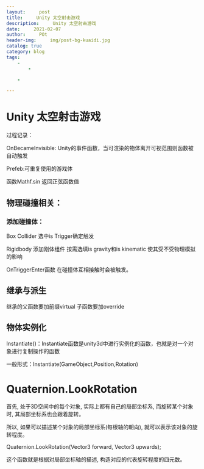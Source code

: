 ```yaml
---
layout:     post
title:     Unity 太空射击游戏
description:     Unity 太空射击游戏
date:     2021-02-07
author:     POt
header-img:     img/post-bg-kuaidi.jpg
catalog: true
category: blog
tags:     
    -   
        -   

    -   

---
```


# Unity 太空射击游戏

过程记录：

OnBecameInvisible: Unity的事件函数，当可渲染的物体离开可视范围则函数被自动触发

Prefeb:可重复使用的游戏体

函数Mathf.sin 返回正弦函数值

## 物理碰撞相关：

### 添加碰撞体：

Box Collider 选中is Trigger确定触发

Rigidbody 添加刚体组件 按需选填is gravity和is kinematic 使其受不受物理模拟的影响

OnTriggerEnter函数 在碰撞体互相接触时会被触发。

## 继承与派生

继承的父函数要加前缀virtual 子函数要加override

## 物体实例化

Instantiate()：Instantiate函数是unity3d中进行实例化的函数，也就是对一个对象进行复制操作的函数

一般形式：Instantiate(GameObject,Position,Rotation)

# Quaternion.LookRotation

首先, 处于3D空间中的每个对象, 实际上都有自己的局部坐标系, 而旋转某个对象时, 其局部坐标系也会跟着旋转。

所以, 如果可以描述某个对象的局部坐标系(每根轴的朝向), 就可以表示该对象的旋转程度。

Quaternion.LookRotation(Vector3 forward, Vector3 upwards);

这个函数就是根据对局部坐标轴的描述, 构造对应的代表旋转程度的四元数。

